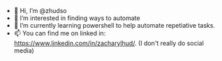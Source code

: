 - 👋 Hi, I’m @zhudso
- 👀 I’m interested in finding ways to automate
- 🌱 I’m currently learning powershell to help automate repetiative tasks.
- 📫 You can find me on linked in: https://www.linkedin.com/in/zacharylhud/. (I don't really do social media)

<!---
zhudso/zhudso is a ✨ special ✨ repository because its `README.md` (this file) appears on your GitHub profile.
You can click the Preview link to take a look at your changes.
--->
